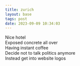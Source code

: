 ```yaml
---
title: zurich
layout: base
tags: post
date: 2023-09-09 10:34:03
---
```


Nice hotel  
Exposed concrete all over  
Having instant coffee  
Decide not to talk politics anymore  
Instead get into website logos